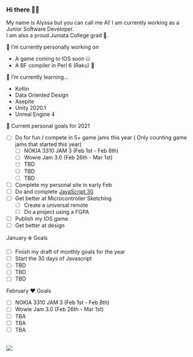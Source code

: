 ### Hi there :frog::rainbow:
My name is Alyssa but you can call me Al! I am currently working as a Junior Software Developer. <br>
I am also a proud Juniata College grad :eagle:.

🔭 I’m currently personally working on 
- A game coming to IOS soon :zipper_mouth_face:
- A BF compiler in Perl 6 (Raku) :butterfly:

🌱 I’m currently learning... 
- Kotlin 
- Data Oriented Design 
- Asepite
- Unity 2020.1
- Unreal Engine 4

:cherry_blossom: Current personal goals for 2021
- [ ] Do for fun / compete in 5+ game jams this year ( Only counting game jams that started this year) 
    - [ ] NOKIA 3310 JAM 3 (Feb 1st - Feb 8th)
    - [ ] Wowie Jam 3.0 (Feb 26th - Mar 1st)
    - [ ] TBD
    - [ ] TBD
    - [ ] TBD
- [ ] Complete my personal site in early Feb
- [ ] Do and complete [JavaScript 30](https://javascript30.com/)
- [ ] Get better at Microcontroller Sketching
    - [ ] Create a universal remote
    - [ ] Do a project using a FGPA
- [ ] Publish my IOS game
- [ ] Get better at design

January :snowflake: Goals 
  - [ ] Finish my draft of monthly goals for the year
  - [ ] Start the 30 days of Javascript
  - [ ] TBD
  - [ ] TBD
  - [ ] TBD

February :heart: Goals 
  - [ ] NOKIA 3310 JAM 3 (Feb 1st - Feb 8th)
  - [ ] Wowie Jam 3.0 (Feb 26th - Mar 1st) 
  - [ ] TBA
  - [ ] TBA
  - [ ] TBA

<br>
<a target="_blank" href="https://www.linkedin.com/in/alyssaehove"><img src="https:///badge/-LinkedIn-0077B5?style=for-the-badge&logo=Linkedin&logoColor=white"></img>
